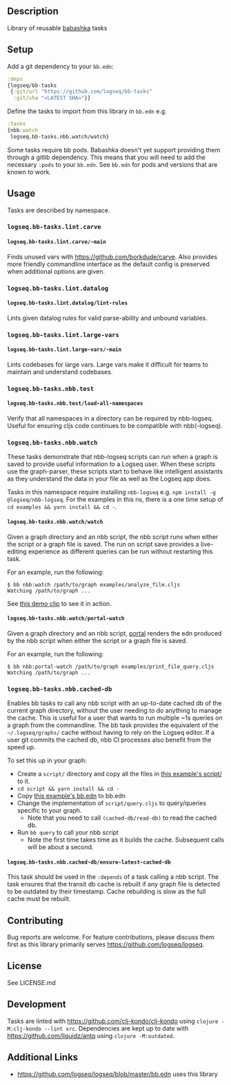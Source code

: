 ## Description

Library of reusable [babashka](https://github.com/babashka/babashka) tasks

## Setup

Add a git dependency to your `bb.edn`:

```clojure
:deps
{logseq/bb-tasks
 {:git/url "https://github.com/logseq/bb-tasks"
  :git/sha "<LATEST SHA>"}}
```

Define the tasks to import from this library in `bb.edn` e.g.

```clojure
:tasks
{nbb:watch
 logseq.bb-tasks.nbb.watch/watch}
```

Some tasks require bb pods. Babashka doesn't yet support providing them through
a gitlib dependency. This means that you will need to add the necessary `:pods`
to your `bb.edn`. See `bb.edn` for pods and versions that are known to work.

## Usage

Tasks are described by namespace.

### `logseq.bb-tasks.lint.carve`

#### `logseq.bb-tasks.lint.carve/-main`

Finds unused vars with https://github.com/borkdude/carve. Also provides more
friendly commandline interface as the default config is preserved when
additional options are given.

### `logseq.bb-tasks.lint.datalog`

#### `logseq.bb-tasks.lint.datalog/lint-rules`

Lints given datalog rules for valid parse-ability and unbound variables.

### `logseq.bb-tasks.lint.large-vars`

#### `logseq.bb-tasks.lint.large-vars/-main`

Lints codebases for large vars. Large vars make it difficult for teams to
maintain and understand codebases.

### `logseq.bb-tasks.nbb.test`

#### `logseq.bb-tasks.nbb.test/load-all-namespaces`

Verify that all namespaces in a directory can be required by nbb-logseq. Useful
for ensuring cljs code continues to be compatible with nbb(-logseq).

### `logseq.bb-tasks.nbb.watch`

These tasks demonstrate that nbb-logseq scripts can run when a graph is saved to
provide useful information to a Logseq user. When these scripts use the graph-parser, these scripts
start to behave like intelligent assistants as they understand the data in your file as well as the Logseq app does.

Tasks in this namespace require installing `nbb-logseq` e.g. `npm install -g
@logseq/nbb-logseq`. For the examples in this ns, there is a one time setup of
`cd examples && yarn install && cd -`.

#### `logseq.bb-tasks.nbb.watch/watch`

Given a graph directory and an nbb script, the nbb script runs when either the
script or a graph file is saved. The run on script save provides a live-editing
experience as different queries can be run without restarting this task.

For an example, run the following:

```
$ bb nbb:watch /path/to/graph examples/analyze_file.cljs
Watching /path/to/graph ...
```

See [this demo
clip](https://www.loom.com/share/20debb49fdd64e77ae83056289750b0f) to see it in
action.

#### `logseq.bb-tasks.nbb.watch/portal-watch`

Given a graph directory and an nbb script,
[portal](https://github.com/djblue/portal) renders the edn produced by the nbb
script when either the script or a graph file is saved.

For an example, run the following:

```
$ bb nbb:portal-watch /path/to/graph examples/print_file_query.cljs
Watching /path/to/graph ...
```

### `logseq.bb-tasks.nbb.cached-db`

Enables bb tasks to call any nbb script with an up-to-date cached db of the
current graph directory, without the user needing to do anything to manage the
cache. This is useful for a user that wants to run multiple ~1s queries on a
graph from the commandline. The bb task provides the equivalent of the
`~/.logseq/graphs/` cache without having to rely on the Logseq editor. If a user
git commits the cached db, nbb CI processes also benefit from the speed up.

To set this up in your graph:
- Create a `script/` directory and copy all the files in [this example's script/](https://github.com/logseq/docs/tree/master/script) to it.
- `cd script && yarn install && cd -`
- Copy [this example's bb.edn](https://github.com/logseq/docs/blob/master/bb.edn) to bb.edn
- Change the implementation of `script/query.cljs` to query/queries specific to your graph.
  - Note that you need to call `(cached-db/read-db)` to read the cached db.
- Run `bb query` to call your nbb script
  - Note the first time takes time as it builds the cache. Subsequent calls will be about a second.

#### `logseq.bb-tasks.nbb.cached-db/ensure-latest-cached-db`

This task should be used in the `:depends` of a task calling a nbb script. The
task ensures that the transit db cache is rebuilt if any graph file is detected
to be outdated by their timestamp. Cache rebuilding is slow as the full cache
must be rebuilt.

## Contributing

Bug reports are welcome. For feature contributions, please discuss
them first as this library primarily serves https://github.com/logseq/logseq.

## License

See LICENSE.md

## Development

Tasks are linted with https://github.com/clj-kondo/clj-kondo using `clojure
-M:clj-kondo --lint src`. Dependencies are kept up to date with
https://github.com/liquidz/antq using `clojure -M:outdated`.

## Additional Links
* https://github.com/logseq/logseq/blob/master/bb.edn uses this library
